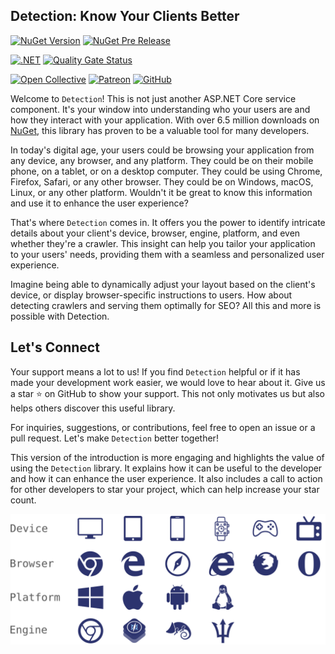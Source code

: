 ## Detection: Know Your Clients Better

[![NuGet Version](https://img.shields.io/nuget/v/wangkanai.detection)](https://www.nuget.org/packages/wangkanai.detection)
[![NuGet Pre Release](https://img.shields.io/nuget/vpre/wangkanai.detection)](https://www.nuget.org/packages/wangkanai.detection)

[![.NET](https://github.com/wangkanai/wangkanai/actions/workflows/dotnet.yml/badge.svg)](https://github.com/wangkanai/wangkanai/actions/workflows/dotnet.yml)
[![Quality Gate Status](https://sonarcloud.io/api/project_badges/measure?project=wangkanai_github&metric=alert_status)](https://sonarcloud.io/summary/new_code?id=wangkanai_github)

[![Open Collective](https://img.shields.io/badge/open%20collective-support%20me-3385FF.svg)](https://opencollective.com/wangkanai)
[![Patreon](https://img.shields.io/badge/patreon-support%20me-d9643a.svg)](https://www.patreon.com/wangkanai)
[![GitHub](https://img.shields.io/github/license/wangkanai/wangkanai)](https://github.com/wangkanai/wangkanai/blob/main/LICENSE)

Welcome to `Detection`! This is not just another ASP.NET Core service component.
It's your window into understanding who your users are and how they interact with your application.
With over 6.5 million downloads on [NuGet](https://www.nuget.org/packages/wangkanai.detection), this library has proven
to be a valuable tool for many developers.

In today's digital age, your users could be browsing your application from any device, any browser, and any platform.
They could be on their mobile phone, on a tablet, or on a desktop computer.
They could be using Chrome, Firefox, Safari, or any other browser. They could be on Windows, macOS, Linux, or any other
platform.
Wouldn't it be great to know this information and use it to enhance the user experience?

That's where `Detection` comes in. It offers you the power to identify intricate details about your client's device,
browser, engine, platform, and even whether they're a crawler.
This insight can help you tailor your application to your users' needs, providing them with a seamless and personalized
user experience.

Imagine being able to dynamically adjust your layout based on the client's device, or display browser-specific
instructions to users.
How about detecting crawlers and serving them optimally for SEO? All this and more is possible with Detection.


## Let's Connect

Your support means a lot to us! If you find `Detection` helpful or if it has made your development work easier, we would
love to hear about it.
Give us a star ⭐ on GitHub to show your support. This not only motivates us but also helps others discover this useful
library.

For inquiries, suggestions, or contributions, feel free to open an issue or a pull request. Let's make `Detection`
better together!

This version of the introduction is more engaging and highlights the value of using the `Detection` library.
It explains how it can be useful to the developer and how it can enhance the user experience.
It also includes a call to action for other developers to star your project, which can help increase your star count.

![ASP.NET Core Detection](https://raw.githubusercontent.com/wangkanai/wangkanai/main/Assets/aspnet-core-detection-3.svg?sanitize=true)

